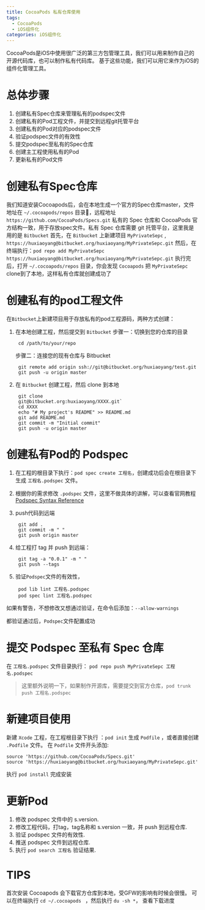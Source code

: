 ```yaml
---
title: CocoaPods 私有仓库使用
tags:
  - CocoaPods
  - iOS组件化
categories: iOS组件化
---
```


CocoaPods是iOS中使用很广泛的第三方包管理工具，我们可以用来制作自己的开源代码库，也可以制作私有代码库。
基于这些功能，我们可以用它来作为iOS的组件化管理工具。

# 总体步骤

1. 创建私有Spec仓库来管理私有的podspec文件
1. 创建私有的Pod工程文件，并提交到远程git托管平台
1. 创建私有的Pod对应的podspec文件
1. 验证podspec文件的有效性
1. 提交podspec至私有的Spec仓库
1. 创建主工程使用私有的Pod
1. 更新私有的Pod文件

# 创建私有Spec仓库

我们知道安装Cocoapods后，会在本地生成一个官方的Spec仓库master，文件地址在 `~/.cocoapods/repos` 目录，远程地址 `https://github.com/CocoaPods/Specs.git`
私有的 Spec 仓库和 CocoaPods 官方结构一致，用于存放spec文件。私有 Spec 仓库需要 git 托管平台，这里我是用的是 `Bitbucket`
首先，在 `Bitbucket` 上新建项目 `MyPrivateSepc` , `https://huxiaoyang@bitbucket.org/huxiaoyang/MyPrivateSepc.git`
然后，在终端执行：`pod repo add MyPrivateSepc https://huxiaoyang@bitbucket.org/huxiaoyang/MyPrivateSepc.git`
执行完后，打开 `~/.cocoapods/repos` 目录，你会发现 `Cocoapods` 把 `MyPrivateSepc` clone到了本地，这样私有仓库就创建成功了

# 创建私有的pod工程文件

在`Bitbucket`上新建项目用于存放私有的pod工程源码，两种方式创建：

1. 在本地创建工程，然后提交到 `Bitbucket`
    步骤一：切换到您的仓库的目录

        cd /path/to/your/repo
    步骤二：连接您的现有仓库与 Bitbucket

        git remote add origin ssh://git@bitbucket.org/huxiaoyang/test.git
        git push -u origin master

1. 在 `Bitbucket` 创建工程，然后 clone 到本地

        git clone
        git@bitbucket.org:huxiaoyang/XXXX.git`
        cd XXXX
        echo "# My project's README" >> README.md
        git add README.md
        git commit -m "Initial commit"
        git push -u origin master

# 创建私有Pod的 Podspec

1. 在工程的根目录下执行：`pod spec create 工程名`，创建成功后会在根目录下生成 `工程名.podspec` 文件。
1. 根据你的需求修改 `.podspec` 文件，这里不做具体的讲解，可以查看官网教程 [Podspec Syntax Reference](https://guides.cocoapods.org/syntax/podspec.html)
1. push代码到远端

        git add .
        git commit -m " "
        git push origin master
1. 给工程打 tag 并 push 到远端：

        git tag -a "0.0.1" -m " "
        git push --tags
1. 验证`Podspec`文件的有效性，

        pod lib lint 工程名.podspec
        pod spec lint 工程名.podspec

如果有警告，不想修改又想通过验证，在命令后添加：`--allow-warnings`

都验证通过后，`Podspec`文件配置成功

# 提交 Podspec 至私有 Spec 仓库

在 `工程名.podspec` 文件目录执行： `pod repo push MyPrivateSepc 工程名.podspec`

> 这里额外说明一下，如果制作开源库，需要提交到官方仓库，`pod trunk push 工程名.podspec` 

# 新建项目使用

新建 `Xcode` 工程，在工程根目录下执行 ：`pod init` 生成 `Podfile` ，或者直接创建 `.Podfile` 文件。
在 `Podfile` 文件开头添加:

    source 'https://github.com/CocoaPods/Specs.git'
    source 'https://huxiaoyang@bitbucket.org/huxiaoyang/MyPrivateSepc.git'

执行 `pod install` 完成安装

# 更新Pod

1. 修改 podspec 文件中的 s.version.
1. 修改工程代码，打tag，tag名称和 s.version 一致，并 push 到远程仓库.
1. 验证 podspec 文件的有效性.
1. 推送 podspec 文件到远程仓库.
1. 执行 `pod search 工程名` 验证结果.

# TIPS

首次安装 Cocoapods 会下载官方仓库到本地，受GFW的影响有时候会很慢。
可以在终端执行 `cd ~/.cocoapods ` ，然后执行 `du -sh *`， 查看下载进度